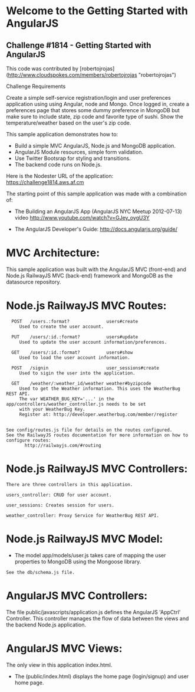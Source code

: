 # Welcome to the Getting Started with AngularJS #
## Challenge #1814 - Getting Started with AngularJS ##

This code was contributed by [robertojrojas] (http://www.cloudspokes.com/members/robertojrojas "robertojrojas")


Challenge Requirements

Create a simple self-service registration/login and user preferences application using using Angular,
node and Mongo. Once logged in, create a preferences page that stores some dummy preference in MongoDB but
make sure to include state, zip code and favorite type of sushi. Show the temperature/weather based on the user's zip code.


This sample application demonstrates how to:

   - Build a simple MVC AngularJS, Node.js and MongoDB application.
   - AngularJS Module resources, simple form validation.
   - Use Twitter Bootsrap for styling and transitions.
   - The backend code runs on Node.js.


Here is the Nodester URL of the application:
  https://challenge1814.aws.af.cm



The starting point of this sample application was made with a combination of:

   -  The Building an AngularJS App (AngularJS NYC Meetup 2012-07-13) video
     http://www.youtube.com/watch?v=GJey_oygU3Y

   - The AngularJS Developer's Guide:
    http://docs.angularjs.org/guide/



MVC Architecture:
================
This sample application was built with the AngularJS MVC (front-end) and Node.js RailwayJS MVC (back-end) framework
and MongoDB as the datasource repository.

Node.js RailwayJS MVC Routes:
=============================

      POST   /users.:format?              users#create
         Used to create the user account.

      PUT    /users/:id.:format?          users#update
         Used to update the user account information/preferences.

      GET    /users/:id.:format?          users#show
         Used to load the user account information.

      POST   /signin                      user_sessions#create
         Used to sigin the user into the application.

      GET    /weather/:weather_id/weather weather#byzipcode
         Used to get the Weather information. This uses the WeatherBug REST API.
         The var WEATHER_BUG_KEY='...' in the app/controllers/weather_controller.js needs to be set
         with your WeatherBug Key.
         Register at: http://developer.weatherbug.com/member/register


   	See config/routes.js file for details on the routes configured.
   	See the RailwayJS routes documentation for more information on how to configure routes:
   	       http://railwayjs.com/#routing

Node.js RailwayJS MVC Controllers:
=================================
    There are three controllers in this application.

    users_controller: CRUD for user account.

    user_sessions: Creates session for users.

    weather_controller: Proxy Service for WeatherBug REST API.


Node.js RailwayJS MVC Model:
===========================
   - The model app/models/user.js takes care of mapping the user properties
     to MongoDB using the Mongoose library.

    See the db/schema.js file.




AngularJS MVC Controllers:
==========================
  The file public/javascripts/application.js defines the AngularJS 'AppCtrl' Controller.
  This controller manages the flow of data between the views and the backend Node.js application.


AngularJS MVC Views:
===================
   The only view in this application index.html.

   - The (public/index.html) displays the home page (login/signup) and user home page.








